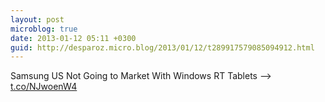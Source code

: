 ```yaml
---
layout: post
microblog: true
date: 2013-01-12 05:11 +0300
guid: http://desparoz.micro.blog/2013/01/12/t289917579085094912.html
---
```

Samsung US Not Going to Market With Windows RT Tablets ⟶ [t.co/NJwoenW4](http://t.co/NJwoenW4)
